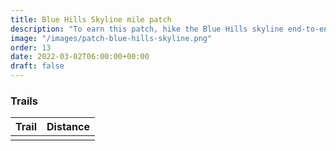 ```yaml
---
title: Blue Hills Skyline mile patch 
description: "To earn this patch, hike the Blue Hills skyline end-to-end."
image: "/images/patch-blue-hills-skyline.png"
order: 13
date: 2022-03-02T06:00:00+00:00
draft: false
---
```

### Trails 

| Trail        |  Distance|
| ------------- | :-----------: |
|       |  |
